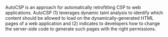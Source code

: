 AutoCSP is an approach for automatically retrofitting CSP to web applications. AutoCSP (1) leverages dynamic taint analysis to identify which content should be allowed to load on the dynamically-generated HTML pages of a web application and (2) indicates to developers how to change the server-side code to generate such pages with the right permissions.